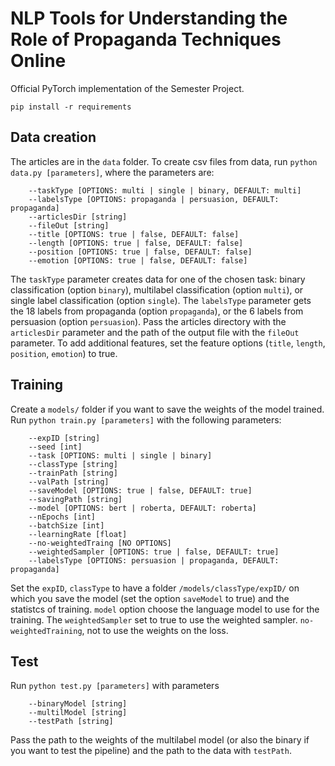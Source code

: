 # NLP Tools for Understanding the Role of Propaganda Techniques Online

Official PyTorch implementation of the Semester Project.

```pip install -r requirements```

## Data creation

The articles are in the ```data``` folder. To create csv files from data, run ```python data.py [parameters]```, where the parameters are:
```
    --taskType [OPTIONS: multi | single | binary, DEFAULT: multi]
    --labelsType [OPTIONS: propaganda | persuasion, DEFAULT: propaganda]
    --articlesDir [string]
    --fileOut [string]
    --title [OPTIONS: true | false, DEFAULT: false]
    --length [OPTIONS: true | false, DEFAULT: false]
    --position [OPTIONS: true | false, DEFAULT: false]
    --emotion [OPTIONS: true | false, DEFAULT: false]
```

The ```taskType``` parameter creates data for one of the chosen task: binary classification (option ```binary```), multilabel classification (option ```multi```), or single label classification (option ```single```). The ```labelsType``` parameter gets the 18 labels from propaganda (option ```propaganda```), or the 6 labels from persuasion (option ```persuasion```). Pass the articles directory with the ```articlesDir``` parameter and the path of the output file with the ```fileOut``` parameter. To add additional features, set the feature options (```title```, ```length```, ```position```, ```emotion```) to true. 

## Training

Create a ```models/``` folder if you want to save the weights of the model trained. Run ```python train.py [parameters]``` with the following parameters:
```
    --expID [string]
    --seed [int]
    --task [OPTIONS: multi | single | binary]
    --classType [string]
    --trainPath [string]
    --valPath [string]
    --saveModel [OPTIONS: true | false, DEFAULT: true]
    --savingPath [string]
    --model [OPTIONS: bert | roberta, DEFAULT: roberta]
    --nEpochs [int]
    --batchSize [int]
    --learningRate [float]
    --no-weightedTraing [NO OPTIONS]
    --weightedSampler [OPTIONS: true | false, DEFAULT: true]
    --labelsType [OPTIONS: persuasion | propaganda, DEFAULT: propaganda]
```

Set the ```expID```, ```classType``` to have a folder ```/models/classType/expID/``` on which you save the model (set the option ```saveModel``` to true) and the statistcs of training. ```model``` option choose the language model to use for the training. The ```weightedSampler``` set to true to use the weighted sampler. ```no-weightedTraining```, not to use the weights on the loss. 

## Test

Run ```python test.py [parameters]``` with parameters

```
    --binaryModel [string]
    --multilModel [string]
    --testPath [string]
```

Pass the path to the weights of the multilabel model (or also the binary if you want to test the pipeline) and the path to the data with ```testPath```.

